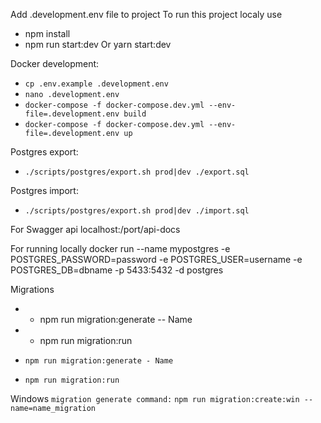 Add .development.env file to project
To run this project localy use
- npm install 
- npm run start:dev Or yarn start:dev


Docker development:

* `cp .env.example .development.env`
* `nano .development.env`
* `docker-compose -f docker-compose.dev.yml --env-file=.development.env build`
* `docker-compose -f docker-compose.dev.yml --env-file=.development.env up`

Postgres export:

* `./scripts/postgres/export.sh prod|dev ./export.sql`

Postgres import:

* `./scripts/postgres/export.sh prod|dev ./import.sql`

For Swagger api localhost:/port/api-docs

For running locally
docker run --name mypostgres -e POSTGRES_PASSWORD=password -e POSTGRES_USER=username -e POSTGRES_DB=dbname -p 5433:5432 -d postgres

Migrations
* - npm run migration:generate -- Name
* - npm run migration:run

* `npm run migration:generate - Name`
* `npm run migration:run`

Windows 
`migration generate command:`
`npm run migration:create:win --name=name_migration`
